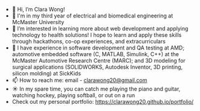 - 👋 Hi, I’m Clara Wong!
- 🏫 I'm in my third year of electrical and biomedical engineering at McMaster University
- 👀 I’m interested in learning more about web development and applying technology to health solutions! I hope to learn and apply these skills through hackathons, co-op experiences, and extracurriculars
- 💼 I have experience in software development and QA testing at AMD; automotive embedded software (C, MATLAB, Simulink, C++) at the McMaster Automotive Research Centre (MARC); and 3D modeling for surgical applications (SOLIDWORKS, Autodesk Inventor, 3D printing, silicon molding) at SickKids
- 📫 How to reach me: email - clarawong20@gmail.com
- ☀️ In my spare time, you can catch me playing the piano and guitar, watching hockey, playing softball, or out on a run
- Check out my personal portfolio: https://clarawong20.github.io/portfolio/

<!---
clarawong20/clarawong20 is a ✨ special ✨ repository because its `README.md` (this file) appears on your GitHub profile.
You can click the Preview link to take a look at your changes.
--->
